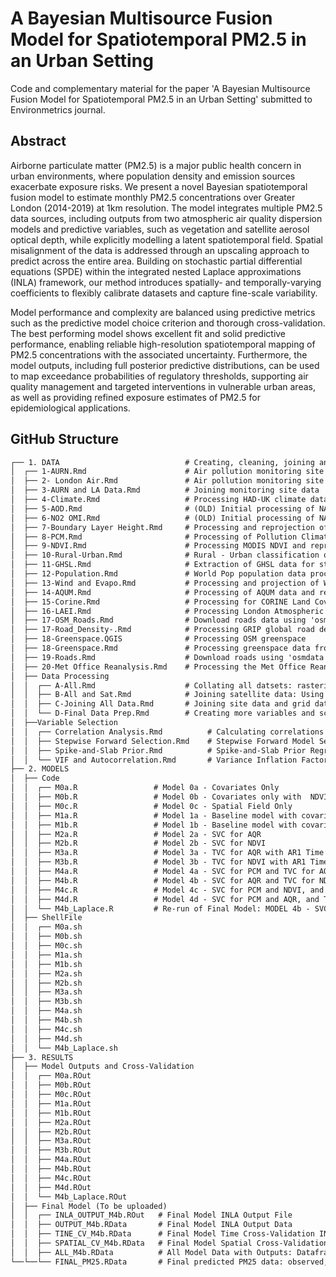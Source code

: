 # A Bayesian Multisource Fusion Model for Spatiotemporal PM2.5 in an Urban Setting

Code and complementary material for the paper 'A Bayesian Multisource Fusion Model for Spatiotemporal PM2.5 in an Urban Setting' submitted to Environmetrics journal.

## Abstract

Airborne particulate matter (PM2.5) is a major public health concern in urban environments, where population density and emission sources exacerbate exposure risks. We present a novel Bayesian spatiotemporal fusion model to estimate monthly PM2.5 concentrations over Greater London (2014-2019) at 1km resolution. The model integrates multiple PM2.5 data sources, including outputs from two atmospheric air quality dispersion models and predictive variables, such as vegetation and satellite aerosol optical depth, while explicitly modelling a latent spatiotemporal field. Spatial misalignment of the data is addressed through an upscaling approach to predict across the entire area. 
Building on stochastic partial differential equations (SPDE) within the integrated nested Laplace approximations (INLA) framework, our method introduces spatially- and temporally-varying coefficients to flexibly calibrate datasets and capture fine-scale variability.

Model performance and complexity are balanced using predictive metrics such as the predictive model choice criterion and thorough cross-validation. The best performing model shows excellent fit and solid predictive performance, enabling reliable high-resolution spatiotemporal mapping of PM2.5 concentrations with the associated uncertainty.
Furthermore, the model outputs, including full posterior predictive distributions, can be used to map exceedance probabilities of regulatory thresholds, supporting air quality management and targeted interventions in vulnerable urban areas, as well as providing refined exposure estimates of PM2.5 for epidemiological applications.

## GitHub Structure

```md
┌── 1. DATA                            # Creating, cleaning, joining and extracting all model data and full potential covariates
│  ┌── 1-AURN.Rmd                      # Air pollution monitoring site data from the Automatic Urban and Rural Network (AURN)
│  ├── 2- London Air.Rmd               # Air pollution monitoring site data from the London Air network
│  ├── 3-AURN and LA Data.Rmd          # Joining monitoring site data
│  ├── 4-Climate.Rmd                   # Processing HAD-UK climate data
│  ├── 5-AOD.Rmd                       # (OLD) Initial processing of NASA MAIAC AOD satellite data with Inverse Distance Weighting for gap filling
│  ├── 6-NO2 OMI.Rmd                   # (OLD) Initial processing of NASA OMI/AURA NO2 column data with Inverse Distance Weighting for gap filling
│  ├── 7-Boundary Layer Height.Rmd     # Processing and reprojection of Boundary Layer Height (BLH) from ERA5 Land
│  ├── 8-PCM.Rmd                       # Processing of Pollution Climate Mapping (PCM) model data
│  ├── 9-NDVI.Rmd                      # Processing MODIS NDVI and reprojection with Inverse Distance Weight
│  ├── 10-Rural-Urban.Rmd              # Rural - Urban classification of UK output areas
│  ├── 11-GHSL.Rmd                     # Extraction of GHSL data for study domain and reprojection
│  ├── 12-Population.Rmd               # World Pop population data processing
│  ├── 13-Wind and Evapo.Rmd           # Processing and projection of Wind and Evapotranspiration/Evaporation from ERA5 Land
│  ├── 14-AQUM.Rmd                     # Processing of AQUM data and reprojection by Inverse Distance Weighting
│  ├── 15-Corine.Rmd                   # Processing for CORINE Land Cover data and categorisation 
│  ├── 16-LAEI.Rmd                     # Processing London Atmospheric Emissions Inventory
│  ├── 17-OSM_Roads.Rmd                # Download roads data using 'osmdata' and creating measures of nearby roads
│  ├── 17-Road_Density-.Rmd            # Processing GRIP global road density data
│  ├── 18-Greenspace.QGIS              # Processing OSM greenspace
│  ├── 18-Greenspace.Rmd               # Processing greenspace data from QGIS
│  ├── 19-Roads.Rmd                    # Download roads using 'osmdata', creating distance to road variables
│  ├── 20-Met Office Reanalysis.Rmd    # Processing the Met Office Reanalysis of the AQUM model
│  ├── Data Processing
│  │  ┌── A-All.Rmd                    # Collating all datsets: rasterisation and extract at monitoring site locations
│  │  ├── B-All and Sat.Rmd            # Joining satellite data: Using Inverse Distance Weighting to gap fill, reproject and extract at monitoring site locations
│  │  ├── C-Joining All Data.Rmd       # Joining site data and grid data and creating various different variables
│  │  └── D-Final Data Prep.Rmd        # Creating more variables and scaling covariates
│  ├──Variable Selection
│  │  ┌── Correlation Analysis.Rmd          # Calculating correlations to PM2.5 and seasonality correlations
│  │  ├── Stepwise Forward Selection.Rmd    # Stepwise Forward Model Selection by the PMCC statistic
│  │  ├── Spike-and-Slab Prior.Rmd          # Spike-and-Slab Prior Regression for variable selection
│  │  └── VIF and Autocorrelation.Rmd       # Variance Inflation Factor (VIF) and Autocorrelation for variable selection
├── 2. MODELS
│  ├── Code
│  │  ┌── M0a.R                 # Model 0a - Covariates Only
│  │  ├── M0b.R                 # Model 0b - Covariates only with  NDVI
│  │  ├── M0c.R                 # Model 0c - Spatial Field Only
│  │  ├── M1a.R                 # Model 1a - Baseline model with covariates and spatial field
│  │  ├── M1b.R                 # Model 1b - Baseline model with covariates and spatial field with NDVI
│  │  ├── M2a.R                 # Model 2a - SVC for AQR
│  │  ├── M2b.R                 # Model 2b - SVC for NDVI
│  │  ├── M3a.R                 # Model 3a - TVC for AQR with AR1 Time
│  │  ├── M3b.R                 # Model 3b - TVC for NDVI with AR1 Time
│  │  ├── M4a.R                 # Model 4a - SVC for PCM and TVC for AQR with AR1 Time
│  │  ├── M4b.R                 # Model 4b - SVC for AQR and TVC for NDVI with AR1 Time
│  │  ├── M4c.R                 # Model 4c - SVC for PCM and NDVI, and TVC for AQR with AR1 Time
│  │  ├── M4d.R                 # Model 4d - SVC for PCM and AQR, and TVC for NDVI with AR1 Time
│  │  └── M4b_Laplace.R         # Re-run of Final Model: MODEL 4b - SVC for AQR and TVC for NDVI with AR1 Time with 'Laplace' method
│  ├── ShellFile
│  │  ┌── M0a.sh
│  │  ├── M0b.sh
│  │  ├── M0c.sh
│  │  ├── M1a.sh
│  │  ├── M1b.sh
│  │  ├── M2a.sh
│  │  ├── M2b.sh
│  │  ├── M3a.sh
│  │  ├── M3b.sh
│  │  ├── M4a.sh
│  │  ├── M4b.sh
│  │  ├── M4c.sh
│  │  ├── M4d.sh
│  │  └── M4b_Laplace.sh
├── 3. RESULTS
│  ├── Model Outputs and Cross-Validation
│  │  ┌── M0a.ROut
│  │  ├── M0b.ROut
│  │  ├── M0c.ROut
│  │  ├── M1a.ROut
│  │  ├── M1b.ROut
│  │  ├── M2a.ROut
│  │  ├── M2b.ROut
│  │  ├── M3a.ROut
│  │  ├── M3b.ROut
│  │  ├── M4a.ROut
│  │  ├── M4b.ROut
│  │  ├── M4c.ROut
│  │  ├── M4d.ROut
│  │  └── M4b_Laplace.ROut
│  ├── Final Model (To be uploaded)
│  │  ┌── INLA_OUTPUT_M4b.ROut   # Final Model INLA Output File
│  │  ├── OUTPUT_M4b.RData       # Final Model INLA Output Data
│  │  ├── TINE_CV_M4b.RData      # Final Model Time Cross-Validation INLA Output Data
│  │  ├── SPATIAL_CV_M4b.RData   # Final Model Spatial Cross-Validation INLA Output Data
│  │  ├── ALL_M4b.RData          # All Model Data with Outputs: Dataframe of all data with final model output
└──└──└── FINAL_PM25.RData       # Final predicted PM25 data: observed, predicted, sd, quantiles, etc



